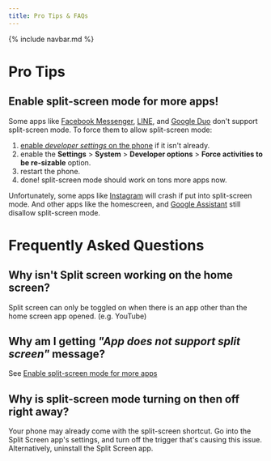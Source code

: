 ```yaml
---
title: Pro Tips & FAQs
---
```


{% include navbar.md %}

# Pro Tips
## Enable split-screen mode for more apps!
Some apps like [Facebook Messenger](https://play.google.com/store/apps/details?id=com.facebook.orca), [LINE](https://play.google.com/store/apps/details?id=jp.naver.line.android), and [Google Duo](https://play.google.com/store/apps/details?id=com.google.android.apps.tachyon) don't support split-screen mode. To force them to allow split-screen mode:

1. [enable _developer settings_ on the phone](https://developer.android.com/studio/debug/dev-options#enable) if it isn't already.
2. enable the **Settings** > **System** > **Developer options** > **Force activities to be re-sizable** option.
3. restart the phone.
4. done! split-screen mode should work on tons more apps now.

Unfortunately, some apps like [Instagram](https://play.google.com/store/apps/details?id=com.instagram.android) will crash if put into split-screen mode. And other apps like the homescreen, and [Google Assistant](https://play.google.com/store/apps/details?id=com.google.android.apps.googleassistant) still disallow split-screen mode.

# Frequently Asked Questions

## Why isn't Split screen working on the home screen?
Split screen can only be toggled on when there is an app other than the home screen app opened. (e.g. YouTube)

## Why am I getting _"App does not support split screen"_ message?
See [Enable split-screen mode for more apps](#enable-split-screen-mode-for-more-apps)

## Why is split-screen mode turning on then off right away?
Your phone may already come with the split-screen shortcut. Go into the Split Screen app's settings, and turn off the trigger that's causing this issue. Alternatively, uninstall the Split Screen app.
